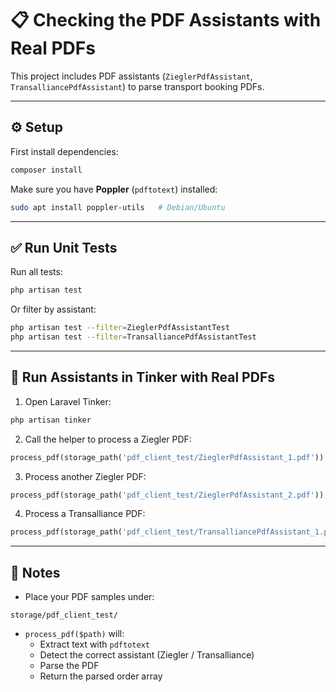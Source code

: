 # 📋 Checking the PDF Assistants with Real PDFs

This project includes PDF assistants (`ZieglerPdfAssistant`, `TransalliancePdfAssistant`) to parse transport booking PDFs.

---

## ⚙️ Setup

First install dependencies:

```bash
composer install
```

Make sure you have **Poppler** (`pdftotext`) installed:

```bash
sudo apt install poppler-utils   # Debian/Ubuntu
```

---

## ✅ Run Unit Tests

Run all tests:

```bash
php artisan test
```

Or filter by assistant:

```bash
php artisan test --filter=ZieglerPdfAssistantTest
php artisan test --filter=TransalliancePdfAssistantTest
```

---

## 🔎 Run Assistants in Tinker with Real PDFs

1. Open Laravel Tinker:

```bash
php artisan tinker
```

2. Call the helper to process a Ziegler PDF:

```php
process_pdf(storage_path('pdf_client_test/ZieglerPdfAssistant_1.pdf'));
```

3. Process another Ziegler PDF:

```php
process_pdf(storage_path('pdf_client_test/ZieglerPdfAssistant_2.pdf'));
```

4. Process a Transalliance PDF:

```php
process_pdf(storage_path('pdf_client_test/TransalliancePdfAssistant_1.pdf'));
```

---

## 📂 Notes

- Place your PDF samples under:

```
storage/pdf_client_test/
```

- `process_pdf($path)` will:
  - Extract text with `pdftotext`
  - Detect the correct assistant (Ziegler / Transalliance)
  - Parse the PDF
  - Return the parsed order array
